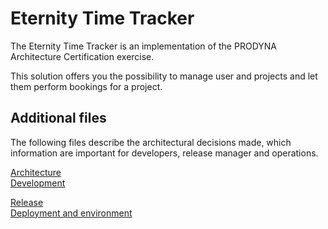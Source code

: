 # Eternity Time Tracker

The Eternity Time Tracker is an implementation of the PRODYNA Architecture Certification exercise.
 
This solution offers you the possibility to manage user and projects and let them perform bookings for a project.

## Additional files

The following files describe the architectural decisions made, which information are important for developers,
 release manager and operations.

[Architecture](./additional-files/documents/architecture.md)  
[Development](./additional-files/documents/development.md)

[Release](./additional-files/documents/release.md)  
[Deployment and environment](./additional-files/documents/deployment.md)






